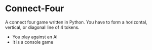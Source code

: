 # Connect-Four

A connect four game written in Python.
You have to form a horizontal, vertical, or diagonal line of 4 tokens.

- You play against an AI
- It is a console game
